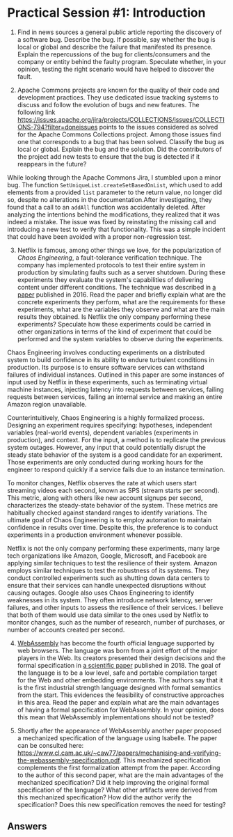 # Practical Session #1: Introduction

1. Find in news sources a general public article reporting the discovery of a software bug. Describe the bug. If possible, say whether the bug is local or global and describe the failure that manifested its presence. Explain the repercussions of the bug for clients/consumers and the company or entity behind the faulty program. Speculate whether, in your opinion, testing the right scenario would have helped to discover the fault.

2. Apache Commons projects are known for the quality of their code and development practices. They use dedicated issue tracking systems to discuss and follow the evolution of bugs and new features. The following link https://issues.apache.org/jira/projects/COLLECTIONS/issues/COLLECTIONS-794?filter=doneissues points to the issues considered as solved for the Apache Commons Collections project. Among those issues find one that corresponds to a bug that has been solved. Classify the bug as local or global. Explain the bug and the solution. Did the contributors of the project add new tests to ensure that the bug is detected if it reappears in the future?

While looking through the Apache Commons Jira, I stumbled upon a minor bug. The function `SetUniqueList.createSetBasedOnList`, which used to add elements from a provided `list` parameter to the return value, no longer did so, despite no alterations in the documentation.After investigating, they found that a call to an `addAll` function was accidentally deleted.
After analyzing the intentions behind the modifications, they realized that it was indeed a mistake. The issue was fixed by reinstating the missing call and introducing a new test to verify that functionality. This was a simple incident that could have been avoided with a proper non-regression test. 

3. Netflix is famous, among other things we love, for the popularization of *Chaos Engineering*, a fault-tolerance verification technique. The company has implemented protocols to test their entire system in production by simulating faults such as a server shutdown. During these experiments they evaluate the system's capabilities of delivering content under different conditions. The technique was described in [a paper](https://arxiv.org/ftp/arxiv/papers/1702/1702.05843.pdf) published in 2016. Read the paper and briefly explain what are the concrete experiments they perform, what are the requirements for these experiments, what are the variables they observe and what are the main results they obtained. Is Netflix the only company performing these experiments? Speculate how these experiments could be carried in other organizations in terms of the kind of experiment that could be performed and the system variables to observe during the experiments.

Chaos Engineering involves conducting experiments on a distributed system to build confidence in its ability to endure turbulent conditions in production. Its purpose is to ensure software services can withstand failures of individual instances.
Outlined in this paper are some instances of input used by Netflix in these experiments, such as terminating virtual machine instances, injecting latency into requests between services, failing requests between services, failing an internal service and making an entire Amazon region unavailable.

Counterintuitively, Chaos Engineering is a highly formalized process. Designing an experiment requires specifying: hypotheses, independent variables (real-world events), dependent variables (experiments in production), and context.
For the input, a method is to replicate the previous system outages. However, any input that could potentially disrupt the steady state behavior of the system is a good candidate for an experiment. Those experiments are only conducted during working hours for the engineer to respond quickly if a service fails due to an instance termination.

To monitor changes, Netflix observes the rate at which users start streaming videos each second, known as SPS (stream starts per second). This metric, along with others like new account signups per second, characterizes the steady-state behavior of the system. These metrics are habitually checked against standard ranges to identify variations. 
The ultimate goal of Chaos Engineering is to employ automation to maintain confidence in results over time.
Despite this, the preference is to conduct experiments in a production environment whenever possible.

Netflix is not the only company performing these experiments, many large tech organizations like Amazon, Google, Microsoft, and Facebook are applying similar techniques to test the resilience of their system.
Amazon employs similar techniques to test the robustness of its systems. They conduct controlled experiments such as shutting down data centers to ensure that their services can handle unexpected disruptions without causing outages. Google also uses Chaos Engineering to identify weaknesses in its system. They often introduce network latency, server failures, and other inputs to assess the resilience of their services. I believe that both of them would use data similar to the ones used by Netflix to monitor changes, such as the number of research, number of purchases, or number of accounts created per second.

4. [WebAssembly](https://webassembly.org/) has become the fourth official language supported by web browsers. The language was born from a joint effort of the major players in the Web. Its creators presented their design decisions and the formal specification in [a scientific paper](https://people.mpi-sws.org/~rossberg/papers/Haas,%20Rossberg,%20Schuff,%20Titzer,%20Gohman,%20Wagner,%20Zakai,%20Bastien,%20Holman%20-%20Bringing%20the%20Web%20up%20to%20Speed%20with%20WebAssembly.pdf) published in 2018. The goal of the language is to be a low level, safe and portable compilation target for the Web and other embedding environments. The authors say that it is the first industrial strength language designed with formal semantics from the start. This evidences the feasibility of constructive approaches in this area. Read the paper and explain what are the main advantages of having a formal specification for WebAssembly. In your opinion, does this mean that WebAssembly implementations should not be tested? 

5.  Shortly after the appearance of WebAssembly another paper proposed a mechanized specification of the language using Isabelle. The paper can be consulted here: https://www.cl.cam.ac.uk/~caw77/papers/mechanising-and-verifying-the-webassembly-specification.pdf. This mechanized specification complements the first formalization attempt from the paper. According to the author of this second paper, what are the main advantages of the mechanized specification? Did it help improving the original formal specification of the language? What other artifacts were derived from this mechanized specification? How did the author verify the specification? Does this new specification removes the need for testing?

## Answers
